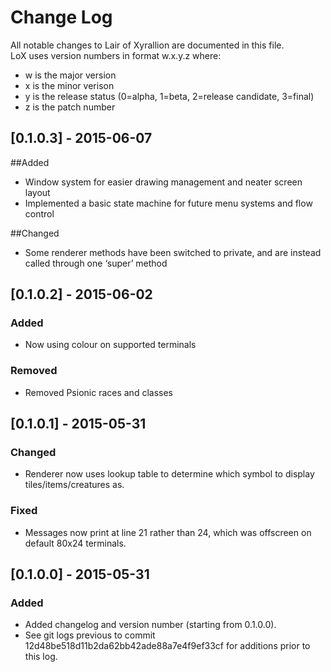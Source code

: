 # Change Log
All notable changes to Lair of Xyrallion are documented in this file.  
LoX uses version numbers in format w.x.y.z where:
- w is the major version
- x is the minor verison
- y is the release status (0=alpha, 1=beta, 2=release candidate, 3=final)
- z is the patch number

## [0.1.0.3] - 2015-06-07
##Added
- Window system for easier drawing management and neater screen layout
- Implemented a basic state machine for future menu systems and flow control

##Changed
- Some renderer methods have been switched to private, and are instead called through one ‘super’ method

## [0.1.0.2] - 2015-06-02
### Added
- Now using colour on supported terminals

### Removed
- Removed Psionic races and classes

## [0.1.0.1] - 2015-05-31
### Changed
- Renderer now uses lookup table to determine which symbol to display tiles/items/creatures as.

### Fixed
- Messages now print at line 21 rather than 24, which was offscreen on default 80x24 terminals.

## [0.1.0.0] - 2015-05-31
### Added
- Added changelog and version number (starting from 0.1.0.0).
- See git logs previous to commit 12d48be518d11b2da62bb42ade88a7e4f9ef33cf for additions prior to this log.
